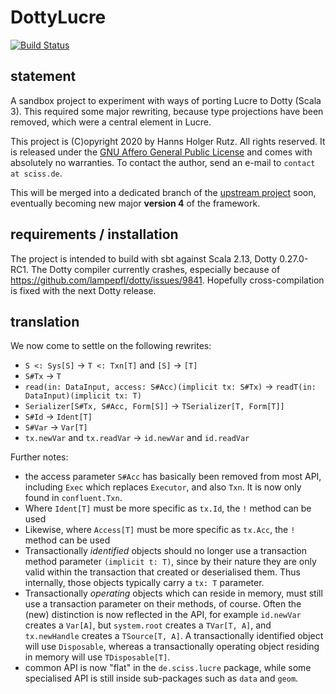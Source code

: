 # DottyLucre

[![Build Status](https://travis-ci.org/Sciss/DottyLucre.svg?branch=main)](https://travis-ci.org/Sciss/DottyLucre)

## statement

A sandbox project to experiment with ways of porting Lucre to Dotty (Scala 3). This required some major rewriting,
because type projections have been removed, which were a central element in Lucre.

This project is (C)opyright 2020 by Hanns Holger Rutz. All rights reserved. It is released under 
the [GNU Affero General Public License](https://raw.github.com/Sciss/DottyLucre/main/LICENSE) and comes with 
absolutely no warranties. To contact the author, send an e-mail to `contact at sciss.de`.

This will be merged into a dedicated branch of the [upstream project](https://github.com/Sciss/Lucre) soon,
eventually becoming new major __version 4__ of the framework.

## requirements / installation

The project is intended to build with sbt against Scala 2.13, Dotty 0.27.0-RC1. The Dotty compiler currently crashes,
especially because of https://github.com/lampepfl/dotty/issues/9841. 
Hopefully cross-compilation is fixed with the next Dotty release.

## translation

We now come to settle on the following rewrites:

- `S <: Sys[S]` -> `T <: Txn[T]` and `[S]` -> `[T]`
- `S#Tx` -> `T`
- `read(in: DataInput, access: S#Acc)(implicit tx: S#Tx)` ->
  `readT(in: DataInput)(implicit tx: T)`
- `Serializer[S#Tx, S#Acc, Form[S]]` -> `TSerializer[T, Form[T]]`
- `S#Id` -> `Ident[T]`
- `S#Var` -> `Var[T]`
- `tx.newVar` and `tx.readVar` -> `id.newVar` and `id.readVar`

Further notes:

- the access parameter `S#Acc` has basically been removed from most API, including `Exec` which replaces
`Executor`, and also `Txn`. It is now only found in `confluent.Txn`.
- Where `Ident[T]` must be more specific as `tx.Id`, the `!` method can be used
- Likewise, where `Access[T]` must be more specific as `tx.Acc`, the `!` method can be used
- Transactionally _identified_ objects should no longer use a transaction method parameter `(implicit t: T)`,
  since by their nature they are only valid within the transaction that created or deserialised them. Thus internally,
  those objects typically carry a `tx: T` parameter.
- Transactionally _operating_ objects which can reside in memory, must still use a transaction parameter on their
  methods, of course. Often the (new) distinction is now reflected in the API, for example `id.newVar` creates a
  `Var[A]`, but `system.root` creates a `TVar[T, A]`, and `tx.newHandle` creates a `TSource[T, A]`. A transactionally
  identified object will use `Disposable`, whereas a transactionally operating object residing in memory will use
  `TDisposable[T]`. 
- common API is now "flat" in the `de.sciss.lucre` package, while some specialised API is still
  inside sub-packages such as `data` and `geom`.
